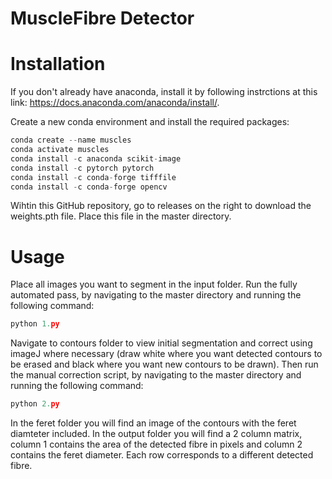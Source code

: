 # MuscleFibre Detector

# Installation
If you don't already have anaconda, install it by following instrctions at this link: https://docs.anaconda.com/anaconda/install/.

Create a new conda environment and install the required packages:

```python
conda create --name muscles
conda activate muscles
conda install -c anaconda scikit-image
conda install -c pytorch pytorch
conda install -c conda-forge tifffile
conda install -c conda-forge opencv
```
Wihtin this GitHub repository, go to releases on the right to download the weights.pth file. Place this file in the master directory.

# Usage
Place all images you want to segment in the input folder. Run the fully automated pass, by navigating to the master directory and running the following command:
```python
python 1.py
```
Navigate to contours folder to view initial segmentation and correct using imageJ where necessary (draw white where you want detected contours to be erased and black where you want new contours to be drawn). Then run the manual correction script, by navigating to the master directory and running the following command:
```python
python 2.py
```
In the feret folder you will find an image of the contours with the feret diamteter included. In the output folder you will find a 2 column matrix, column 1 contains the area of the detected fibre in pixels and column 2 contains the feret diameter. Each row corresponds to a different detected fibre.

